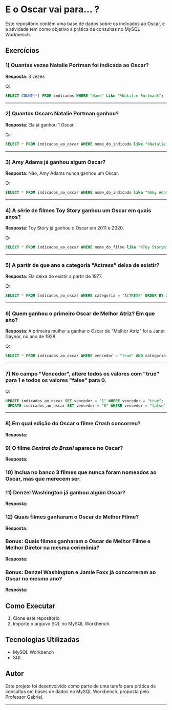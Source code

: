 # E o Oscar vai para... ?
Este repositório contém uma base de dados sobre os indicados ao Oscar, e a atividade tem como objetivo a prática de consultas no MySQL Workbench.

## Exercícios

### 1) Quantas vezes Natalie Portman foi indicada ao Oscar?
**Resposta**:  3 vezes

Q:
```sql
SELECT COUNT(*) FROM indicados WHERE "Name" Like "%Natalie Portman%";
```
---

### 2) Quantos Oscars Natalie Portman ganhou?
**Resposta**: Ela já ganhou 1 Oscar.

Q:
```sql
SELECT * FROM indicados_ao_oscar WHERE nome_do_indicado like "%Natalie Portman%" AND vencedor = "true";
```
---

### 3) Amy Adams já ganhou algum Oscar?
**Resposta**: Não, Amy Adams nunca ganhou um Oscar.

Q:
```sql
SELECT * FROM indicados_ao_oscar WHERE nome_do_indicado like "%Amy Adams%";
```
---

### 4) A série de filmes Toy Story ganhou um Oscar em quais anos?
**Resposta**: Toy Story já ganhou o Oscar em 2011 e 2020.

Q:
```sql
SELECT * FROM indicados_ao_oscar WHERE nome_do_filme like "%Toy Story%" AND vencedor = "true";
```
---

### 5) A partir de que ano a categoria "Actress" deixa de existir?
**Resposta**: Ela deixa de existir a partir de 1977.

Q:
```sql
SELECT * FROM indicados_ao_oscar WHERE categoria = "ACTRESS" ORDER BY ano_cerimonia DESC;
```
---

### 6) Quem ganhou o primeiro Oscar de Melhor Atriz? Em que ano?
**Resposta**: A primeira mulher a ganhar o Oscar de "Melhor Atriz" foi a Janet Gaynor, no ano de 1928.

Q:
```sql
SELECT * FROM indicados_ao_oscar WHERE vencedor = "true" AND categoria = "ACTRESS";
```
---

### 7) No campo "Vencedor", altere todos os valores com "true" para 1 e todos os valores "false" para 0.

Q:
```sql
UPDATE indicados_ao_oscar SET vencedor = "1" WHERE vencedor = "true";
 UPDATE indicados_ao_oscar SET vencedor = "0" WHERE vencedor = "false";
```
---

### 8) Em qual edição do Oscar o filme *Crash* concorreu?
**Resposta**:  

### 9) O filme *Central do Brasil* aparece no Oscar?
**Resposta**:  

### 10) Inclua no banco 3 filmes que nunca foram nomeados ao Oscar, mas que merecem ser.

### 11) Denzel Washington já ganhou algum Oscar?
**Resposta**:  


### 12) Quais filmes ganharam o Oscar de Melhor Filme?
**Resposta**:  


### Bonus: Quais filmes ganharam o Oscar de Melhor Filme e Melhor Diretor na mesma cerimônia?
**Resposta**:  

### Bonus: Denzel Washington e Jamie Foxx já concorreram ao Oscar no mesmo ano?
**Resposta**:  

## Como Executar
1. Clone este repositório.
2. Importe o arquivo SQL no MySQL Workbench.

## Tecnologias Utilizadas
- MySQL Workbench
- SQL

## Autor
Este projeto foi desenvolvido como parte de uma tarefa para prática de consultas em bases de dados no MySQL Workbench, proposta pelo Professor Gabriel.

---
